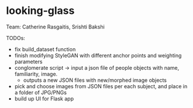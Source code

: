 # looking-glass
Team: Catherine Rasgaitis, Srishti Bakshi

TODOs:
- fix build_dataset function
- finish modifying StyleGAN with different anchor points and weighting parameters
- conglomerate script -> input a json file of people objects with name, familiarity, image.
    - outputs a new JSON files with new/morphed image objects
- pick and choose images from JSON files per each subject, and place in a folder of JPG/PNGs
- build up UI for Flask app